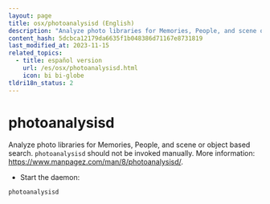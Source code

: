 ```yaml
---
layout: page
title: osx/photoanalysisd (English)
description: "Analyze photo libraries for Memories, People, and scene or object based search."
content_hash: 5dcbca12179da6635f1b048386d71167e8731819
last_modified_at: 2023-11-15
related_topics:
  - title: español version
    url: /es/osx/photoanalysisd.html
    icon: bi bi-globe
tldri18n_status: 2
---
```

# photoanalysisd

Analyze photo libraries for Memories, People, and scene or object based search.
`photoanalysisd` should not be invoked manually.
More information: <https://www.manpagez.com/man/8/photoanalysisd/>.

- Start the daemon:

`photoanalysisd`
